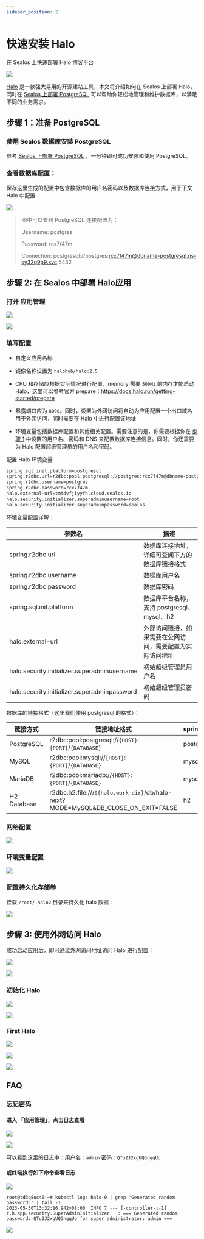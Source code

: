 ```yaml
---
sidebar_position: 2
---
```


# 快速安装 Halo

在 Sealos 上快速部署 Halo 博客平台

![](../images/halo_img-1.png)

[Halo](https://github.com/halo-dev/halo) 是一款强大易用的开源建站工具，本文将介绍如何在 Sealos 上部署 Halo，同时在 [Sealos 上部署 PostgreSQL](../../quick-start/install-db-with-database.md) 可以帮助你轻松地管理和维护数据库，以满足不同的业务需求。

## 步骤 1：准备 PostgreSQL

### 使用 Sealos 数据库安装 PostgreSQL

参考 [Sealos 上部署 PostgreSQL](../../quick-start/install-db-with-database.md) ，一分钟即可成功安装和使用 PostgreSQL。

### 查看数据库配置：

保存这里生成的配置中包含数据库的用户名密码以及数据库连接方式，用于下文 Halo 中配置：

![](../images/halo_img-6.png)

> 图中可以看到 PostgreSQL 连接配置为：
>
> Username: postgres
>
> Password: rcx7f47m
>
> Connection: postgresql://postgres:rcx7f47m@dbname-postgresql.ns-sy32q9p9.svc:5432

## 步骤 2: 在 Sealos 中部署 Halo应用

### 打开 应用管理

![](../images/halo_img-7.png)

![](../images/halo_img-8.png)

### 填写配置

- 自定义应用名称

- 镜像名称设置为 `halohub/halo:2.5`

- CPU 和存储应根据实际情况进行配置，memory 需要 `500Mi` 的内存才能启动 Halo，这里可以参考官方 prepare：https://docs.halo.run/getting-started/prepare

- 暴露端口应为 `8090`。同时，设置为外网访问将自动为应用配置一个出口域名用于外网访问，同时需要在 Halo 中进行配置该地址

- 环境变量包括数据库配置和其他相关配置。需要注意的是，你需要根据你在 [步骤 1](查看数据库配置：) 中设置的用户名、密码和 DNS 来配置数据库连接信息。同时，你还需要为 Halo 配置超级管理员的用户名和密码。

配置 Halo 环境变量

```Bash
spring.sql.init.platform=postgresql
spring.r2dbc.url=r2dbc:pool:postgresql://postgres:rcx7f47m@dbname-postgresql.ns-sy32q9p9.svc:5432/halo
spring.r2dbc.username=postgres
spring.r2dbc.password=rcx7f47m
halo.external-url=tmtdvfjiyyfh.cloud.sealos.io
halo.security.initializer.superadminusername=root
halo.security.initializer.superadminpassword=sealos
```

环境变量配置详解：

| 参数名                                       | 描述                                                     |
| -------------------------------------------- | -------------------------------------------------------- |
| spring.r2dbc.url                             | 数据库连接地址，详细可查阅下方的 数据库链接格式          |
| spring.r2dbc.username                        | 数据库用户名                                             |
| spring.r2dbc.password                        | 数据库密码                                               |
| spring.sql.init.platform                     | 数据库平台名称，支持 postgresql、mysql、h2               |
| halo.external-url                            | 外部访问链接，如果需要在公网访问，需要配置为实际访问地址 |
| halo.security.initializer.superadminusername | 初始超级管理员用户名                                     |
| halo.security.initializer.superadminpassword | 初始超级管理员密码                                       |

数据库的链接格式（这里我们使用 postgresql 的格式）：

| 链接方式    | 链接地址格式                                                                       | spring.sql.init.platform |
| ----------- | ---------------------------------------------------------------------------------- | ------------------------ |
| PostgreSQL  | r2dbc:pool:postgresql://`{HOST}`:`{PORT}`/`{DATABASE}`                             | postgresql               |
| MySQL       | r2dbc:pool:mysql://`{HOST}`:`{PORT}`/`{DATABASE}`                                  | mysql                    |
| MariaDB     | r2dbc:pool:mariadb://`{HOST}`:`{PORT}`/`{DATABASE}`                                | mysql                    |
| H2 Database | r2dbc:h2:file:///`${halo.work-dir}`/db/halo-next?MODE=MySQL&DB_CLOSE_ON_EXIT=FALSE | h2                       |

### 网络配置

![](../images/halo_img-9.png)

### 环境变量配置

![](../images/halo_img-10.png)

### 配置持久化存储卷

挂载 `/root/.halo2` 目录来持久化 halo 数据 :

![](../images/halo_img-11.png)

## 步骤 3: 使用外网访问 Halo

成功启动应用后，即可通过外网访问地址访问 Halo 进行配置：

![](../images/halo_img-12.png)

![](../images/halo_img-13.png)

### 初始化 Halo

![](../images/halo_img-14.png)

![](../images/halo_img-15.png)

### First Halo

![](../images/halo_img-16.png)

![](../images/halo_img-17.png)

![](../images/halo_img-18.png)

## FAQ

### 忘记密码

#### 进入 「应用管理」，点击日志查看

![](../images/halo_img-19.png)

![](../images/halo_img-20.png)

可以看到这里的日志中：用户名：`admin`    密码：`QTu2J2xgUQ3ngqUo`

#### 或终端执行如下命令查看日志

![](../images/halo_img-21.png)

```
root@td3q8uc46:~# kubectl logs halo-0 | grep 'Generated random password:' | tail -1
2023-05-30T13:32:16.942+08:00  INFO 7 --- [-controller-t-1] r.h.app.security.SuperAdminInitializer   : === Generated random password: QTu2J2xgUQ3ngqUo for super administrator: admin ===
```

![](../images/halo_img-22.png)